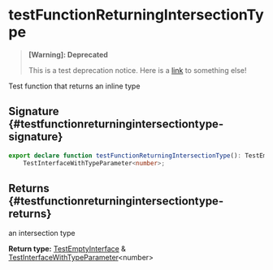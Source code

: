 # testFunctionReturningIntersectionType

> <b>\[Warning\]: Deprecated</b>
>
> This is a test deprecation notice. Here is a [link](docs/simple-suite-test/testfunctionreturninguniontype-function) to something else!

Test function that returns an inline type

## Signature {#testfunctionreturningintersectiontype-signature}

```typescript
export declare function testFunctionReturningIntersectionType(): TestEmptyInterface &
    TestInterfaceWithTypeParameter<number>;
```

## Returns {#testfunctionreturningintersectiontype-returns}

an intersection type

<b>Return type:</b> [TestEmptyInterface](docs/simple-suite-test/testemptyinterface-interface) &amp; [TestInterfaceWithTypeParameter](docs/simple-suite-test/testinterfacewithtypeparameter-interface)<!-- -->&lt;number&gt;

